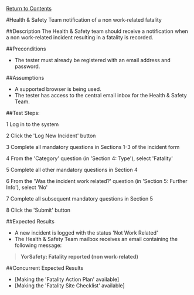 [Return to Contents](https://github.com/infojam-james/test-cases/blob/master/Contents.md)

#Health & Safety Team notification of a non work-related fatality

##Description
The Health & Safety team should receive a notification when a non work-related incident resulting in a fatality is recorded.

##Preconditions
+ The tester must already be registered with an email address and password.

##Assumptions
+ A supported browser is being used.
+ The tester has access to the central email inbox for the Health & Safety Team.

##Test Steps:

1 Log in to the system

2 Click the 'Log New Incident' button

3 Complete all mandatory questions in Sections 1-3 of the incident form

4 From the 'Category' question (in 'Section 4: Type'), select 'Fatality'

5 Complete all other mandatory questions in Section 4

6 From the 'Was the incident work related?' question (in 'Section 5: Further Info'), select 'No'

7 Complete all subsequent mandatory questions in Section 5

8 Click the 'Submit' button

##Expected Results
+ A new incident is logged with the status 'Not Work Related'
+ The Health & Safety Team mailbox receives an email containing the following message:

>**YorSafety: Fatality reported (non work-related)**

##Concurrent Expected Results
+ [Making the 'Fatality Action Plan' available]
+ [Making the 'Fatality Site Checklist' available]
